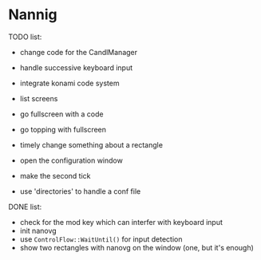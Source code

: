 # Nannig

TODO list:

* change code for the CandlManager
* handle successive keyboard input
* integrate konami code system

* list screens
* go fullscreen with a code
* go topping with fullscreen
* timely change something about a rectangle
* open the configuration window
* make the second tick
* use 'directories' to handle a conf file

DONE list:

* check for the mod key which can interfer with keyboard input
* init nanovg
* use `ControlFlow::WaitUntil()` for input detection
* show two rectangles with nanovg on the window (one, but it's enough)

